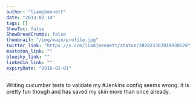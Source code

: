 ```yaml
---
author: "liamjbennett"
date: "2013-02-14"
tags: []
ShowToc: false
ShowBreadCrumbs: false
thumbnail: "/img/main/profile.jpg"
twitter_link: "https://x.com/liamjbennett/status/302023307019030528"
mastodon_link: ""
bluesky_link: ""
linkedin_link: ""
expiryDate: "2016-01-01"
---
```


Writing cucumber tests to validate my #Jenkins config seems wrong. It is pretty fun though and has saved my skin more than once already.

